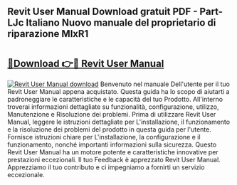 ## Revit User Manual Download gratuit PDF - Part-LJc Italiano Nuovo manuale del proprietario di riparazione MlxR1

# <h2><a href="http://dfb587.blite.top/?on=Revit+User+Manual">🔗Download 👉🔴 Revit User Manual</a></h2>

[![Revit User Manual download](https://i.imgur.com/lujVjoI.png)](http://dfb587.blite.top/?on=Revit+User+Manual)
Benvenuto nel manuale Dell'utente per il tuo Revit User Manual appena acquistato. Questa guida ha lo scopo di aiutarti a padroneggiare le caratteristiche e le capacità del tuo Prodotto. All'interno troverai informazioni dettagliate su funzionalità, configurazione, utilizzo, Manutenzione e Risoluzione dei problemi. Prima di utilizzare Revit User Manual, leggere le istruzioni dettagliate per L'installazione, il funzionamento e la risoluzione dei problemi del prodotto in questa guida per l'utente. Fornisce istruzioni chiare per L'installazione, la configurazione e il funzionamento, nonché importanti informazioni sulla sicurezza. Questo Revit User Manual ha un motore potente e caratteristiche innovative per prestazioni eccezionali. Il tuo Feedback è apprezzato Revit User Manual. Apprezziamo il tuo contributo e ci impegniamo a fornirti un servizio eccezionale.
